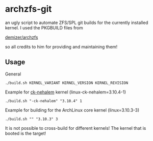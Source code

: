 archzfs-git
===========

an ugly script to automate ZFS/SPL git builds for the currently installed kernel. I used the PKGBUILD files from

[demizer/archzfs](https://github.com/demizer/archzfs)

so all credits to him for providing and maintaining them!

## Usage

General
```
./build.sh KERNEL_VARIANT KERNEL_VERSION KERNEL_REVISION
```

Example for [ck-nehalem](http://repo-ck.com/) kernel (linux-ck-nehalem=3.10.4-1)
```
./build.sh "-ck-nehalem" "3.10.4" 1

```

Example for building for the ArchLinux core kernel (linux=3.10.3-3)
```
./build.sh "" "3.10.3" 3

```

It is not possible to cross-build for different kernels! The kernel that is booted is the target!